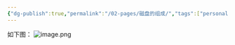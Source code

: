 ```yaml
---
{"dg-publish":true,"permalink":"/02-pages/磁盘的组成/","tags":["personal/blog","计算机组成原理"]}
---
```


如下图：
![image.png](https://yelanyanyu-img-bed.oss-cn-hangzhou.aliyuncs.com/img/blog/2024/08/20240822193724.png)
